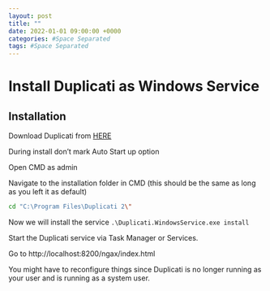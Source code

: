 ```yaml
---
layout: post
title: ""
date: 2022-01-01 09:00:00 +0000
categories: #Space Separated
tags: #Space Separated
---
```


# Install Duplicati as Windows Service

## Installation

Download Duplicati from [HERE](https://www.duplicati.com/download)

During install don’t mark Auto Start up option

Open CMD as admin

Navigate to the installation folder in CMD (this should be the same as long as you left it as default)
```bash
cd "C:\Program Files\Duplicati 2\"
```

Now we will install the service 
`.\Duplicati.WindowsService.exe install`

Start the Duplicati service via Task Manager or Services.

Go to http://localhost:8200/ngax/index.html

You might have to reconfigure things since Duplicati is no longer running as your user and is running as a system user.